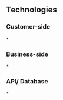 Technologies
------------

### Customer-side
    * 
    
### Business-side
    *

### API/ Database
    *
